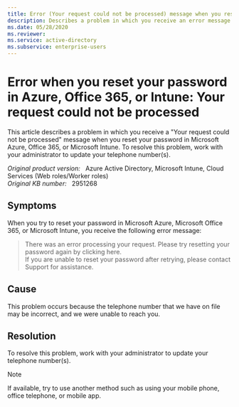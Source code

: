 ```yaml
---
title: Error (Your request could not be processed) message when you reset your password in Azure, Office 365, or Intune
description: Describes a problem in which you receive an error message when you reset your password in Microsoft Azure, Office 365, or Microsoft Intune. To resolve this problem, work with your administrator to update your telephone number(s).
ms.date: 05/28/2020
ms.reviewer: 
ms.service: active-directory
ms.subservice: enterprise-users
---
```

# Error when you reset your password in Azure, Office 365, or Intune: Your request could not be processed

This article describes a problem in which you receive a "Your request could not be processed" message when you reset your password in Microsoft Azure, Office 365, or Microsoft Intune. To resolve this problem, work with your administrator to update your telephone number(s).

_Original product version:_ &nbsp; Azure Active Directory, Microsoft Intune, Cloud Services (Web roles/Worker roles)  
_Original KB number:_ &nbsp; 2951268

## Symptoms

When you try to reset your password in Microsoft Azure, Microsoft Office 365, or Microsoft Intune, you receive the following error message:

> There was an error processing your request. Please try resetting your password again by clicking here.  
If you are unable to reset your password after retrying, please contact Support for assistance.

## Cause

This problem occurs because the telephone number that we have on file may be incorrect, and we were unable to reach you.

## Resolution

To resolve this problem, work with your administrator to update your telephone number(s).

> [!NOTE]
> If available, try to use another method such as using your mobile phone, office telephone, or mobile app.
